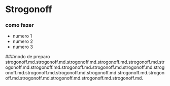 # Strogonoff
### como fazer
 - numero 1
 - numero 2
 - numero 3

 ###modo de preparo
 strogonoff.md.strogonoff.md.strogonoff.md.strogonoff.md.strogonoff.md.strogonoff.md.strogonoff.md.strogonoff.md.strogonoff.md.strogonoff.md.strogonoff.md.strogonoff.md.strogonoff.md.strogonoff.md.strogonoff.md.strogonoff.md.strogonoff.md.strogonoff.md.strogonoff.md.strogonoff.md.
